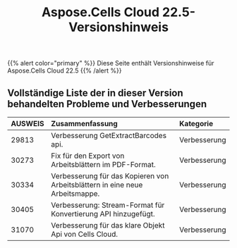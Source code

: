 ﻿---
title: Aspose.Cells Cloud 22.5-Versionshinweis
second_title: Aspose.Cells Cloud Documen
type: docs
url: /de/aspose-cells-cloud-22-5-release-notes/
description: Aspose.Cells Cloud unterstützt Excel zum Erstellen, Konvertieren, Zusammenführen, Aufteilen, Schützen, inneren Objektvorgang usw
weight: 17
---
{{% alert color="primary" %}} 
Diese Seite enthält Versionshinweise für Aspose.Cells Cloud 22.5
{{% /alert %}} 
## **Vollständige Liste der in dieser Version behandelten Probleme und Verbesserungen**
|**AUSWEIS**|**Zusammenfassung**|**Kategorie**|
|:- |:- |:- |
|29813 |Verbesserung GetExtractBarcodes api.| Verbesserung|
|30273 |Fix für den Export von Arbeitsblättern im PDF-Format.| Verbesserung|
|30334 |Verbesserung für das Kopieren von Arbeitsblättern in eine neue Arbeitsmappe.| Verbesserung|
|30405 |Verbesserung: Stream-Format für Konvertierung API hinzugefügt.| Verbesserung|
|31070 |Verbesserung für das klare Objekt Api von Cells Cloud.| Verbesserung|
